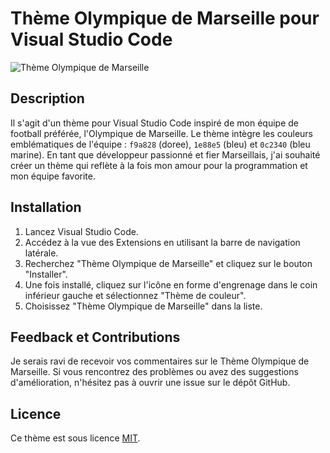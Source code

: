 # Thème Olympique de Marseille pour Visual Studio Code

![Thème Olympique de Marseille](theme-preview.png)

## Description

Il s'agit d'un thème pour Visual Studio Code inspiré de mon équipe de football préférée, l'Olympique de Marseille. Le thème intègre les couleurs emblématiques de l'équipe : `f9a828` (doree), `1e88e5` (bleu) et `0c2340` (bleu marine). En tant que développeur passionné et fier Marseillais, j'ai souhaité créer un thème qui reflète à la fois mon amour pour la programmation et mon équipe favorite.

## Installation

1. Lancez Visual Studio Code.
2. Accédez à la vue des Extensions en utilisant la barre de navigation latérale.
3. Recherchez "Thème Olympique de Marseille" et cliquez sur le bouton "Installer".
4. Une fois installé, cliquez sur l'icône en forme d'engrenage dans le coin inférieur gauche et sélectionnez "Thème de couleur".
5. Choisissez "Thème Olympique de Marseille" dans la liste.

## Feedback et Contributions

Je serais ravi de recevoir vos commentaires sur le Thème Olympique de Marseille. Si vous rencontrez des problèmes ou avez des suggestions d'amélioration, n'hésitez pas à ouvrir une issue sur le dépôt GitHub.

## Licence

Ce thème est sous licence [MIT](LICENSE.md).
